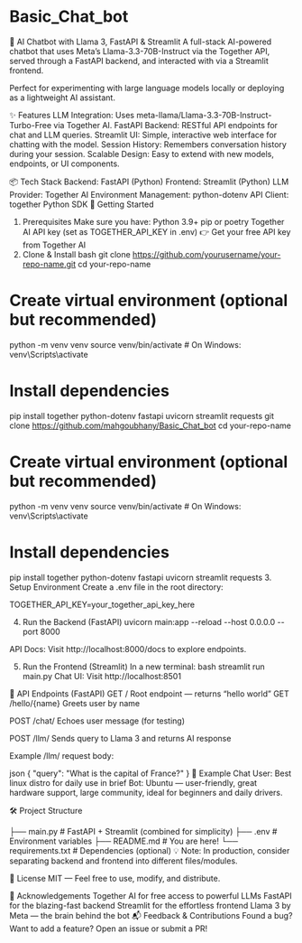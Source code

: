 # Basic_Chat_bot
🤖 AI Chatbot with Llama 3, FastAPI & Streamlit
A full-stack AI-powered chatbot that uses Meta’s Llama-3.3-70B-Instruct via the Together API, served through a FastAPI backend, and interacted with via a Streamlit frontend.

Perfect for experimenting with large language models locally or deploying as a lightweight AI assistant.

✨ Features
LLM Integration: Uses meta-llama/Llama-3.3-70B-Instruct-Turbo-Free via Together AI.
FastAPI Backend: RESTful API endpoints for chat and LLM queries.
Streamlit UI: Simple, interactive web interface for chatting with the model.
Session History: Remembers conversation history during your session.
Scalable Design: Easy to extend with new models, endpoints, or UI components.

📦 Tech Stack
Backend: FastAPI (Python)
Frontend: Streamlit (Python)
LLM Provider: Together AI
Environment Management: python-dotenv
API Client: together Python SDK
🚀 Getting Started

1. Prerequisites
Make sure you have:
Python 3.9+
pip or poetry
Together AI API key (set as TOGETHER_API_KEY in .env)
👉 Get your free API key from Together AI
2. Clone & Install
bash
git clone https://github.com/yourusername/your-repo-name.git
cd your-repo-name

# Create virtual environment (optional but recommended)
python -m venv venv
source venv/bin/activate  # On Windows: venv\Scripts\activate

# Install dependencies
pip install together python-dotenv fastapi uvicorn streamlit requests
git clone https://github.com/mahgoubhany/Basic_Chat_bot
cd your-repo-name

# Create virtual environment (optional but recommended)
python -m venv venv
source venv/bin/activate  # On Windows: venv\Scripts\activate

# Install dependencies
pip install together python-dotenv fastapi uvicorn streamlit requests
3. Setup Environment
Create a .env file in the root directory:

TOGETHER_API_KEY=your_together_api_key_here

4. Run the Backend (FastAPI)
uvicorn main:app --reload --host 0.0.0.0 --port 8000

API Docs: Visit http://localhost:8000/docs to explore endpoints. 

5. Run the Frontend (Streamlit)
In a new terminal:
bash
streamlit run main.py
Chat UI: Visit http://localhost:8501 

🧭 API Endpoints (FastAPI)
GET
/
Root endpoint — returns “hello world”
GET
/hello/{name}
Greets user by name

POST
/chat/
Echoes user message (for testing)

POST
/llm/
Sends query to Llama 3 and returns AI response

Example /llm/ request body:

json
{
  "query": "What is the capital of France?"
}
💬 Example Chat
User: Best linux distro for daily use in brief
Bot: Ubuntu — user-friendly, great hardware support, large community, ideal for beginners and daily drivers.

🛠️ Project Structure

├── main.py              # FastAPI + Streamlit (combined for simplicity)
├── .env                 # Environment variables
├── README.md            # You are here!
└── requirements.txt     # Dependencies (optional)
💡 Note: In production, consider separating backend and frontend into different files/modules. 

📄 License
MIT — Feel free to use, modify, and distribute.

🙌 Acknowledgements
Together AI for free access to powerful LLMs
FastAPI for the blazing-fast backend
Streamlit for the effortless frontend
Llama 3 by Meta — the brain behind the bot
📬 Feedback & Contributions
Found a bug? Want to add a feature? Open an issue or submit a PR!



